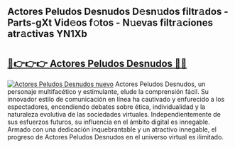 ## Actores Peludos Desnudos D𝚎sn𝚞dos filtr𝚊dos - Parts-gXt Vid𝚎os f𝚘tos - N𝚞evas filtr𝚊ciones atr𝚊ctivas YN1Xb

# <h2><a href="http://mb7a4z.tromn.icu/?c=Actores+Peludos+Desnudos">🔗👉👉👉 Actores Peludos Desnudos 🔗🔗</a></h2>

[![Actores Peludos Desnudos nuevo](https://i.imgur.com/pEAQMta.gif)](http://mb7a4z.tromn.icu/?c=Actores+Peludos+Desnudos)
Actores Peludos Desnudos, un personaje multifacético y estimulante, elude la comprensión fácil. Su innovador estilo de comunicación en línea ha cautivado y enfurecido a los espectadores, encendiendo debates sobre ética, individualidad y la naturaleza evolutiva de las sociedades virtuales. Independientemente de sus esfuerzos futuros, su influencia en el ámbito digital es innegable. Armado con una dedicación inquebrantable y un atractivo innegable, el progreso de Actores Peludos Desnudos en el universo virtual es ilimitado.
